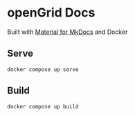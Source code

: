 # openGrid Docs

Built with [Material for MkDocs](https://squidfunk.github.io/mkdocs-material) and Docker

## Serve
`docker compose up serve`

## Build
`docker compose up build`